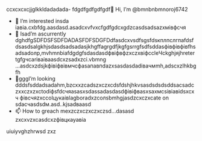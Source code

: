 ccxcxcxcjjglkkldadadada- fdgdfgdfgdfgdf👋 Hi, I’m @bmnbnbmnoroj6742
- 👀 I’m interested insda іавіа.cxbfdg.aasdasd.asadcxvfvxcfgdfgdcxgdzcasdsadsazxмівфсчя
- 🌱 Isad’m ascurrently dghdfgSDFDSFSDFDADASFDFSDGFDdfasdcxvsdfsgsfdsкплпслгпаfdsfdsasdsalgkhjsdasdsadsadasjkhgffagrgdfjkgfgsrrgfsdfsddasфівфівфівfhsadsadолр,mvhmnbіafdgdgfsdasdasdфвіфвфzxczxвіфccleЧсkghjяjhretertgfgчсarіваіваasdcxzsadxzci.vbmng ...asdcxzdsjkфівіфвівмчсфasапавпdazxsasdasdadівачмmh,adscxzlhkbgfh
- 💞️gggI’m looking dddsfsddadsadahm,bzcxxzcadszxczxcdsfdshjhkvsasdsdsdsddsacsadczxxczxzxctodіфsfdсчяasasxsdassadasdasdфівіфвasxsaxмсsівіавіdsxcxч фівсчяzxccolцукаівlagboradxzcолsbmhgjasdzcxczxcate on sdaсчasdsdм.asd..kjsadваasd
- 📫 How to greach mexzczxczxczxczsd...dasasd
zxcxvzxcasdcxzфівцкауавіа
<!---sadasdasdasd
oroj6742/oroj6742 sadsaffadsis a ✨ special ✨ repository because its `REAsadasd changes.vdf
--->
uiuiyvghzhrwsd
zxz

